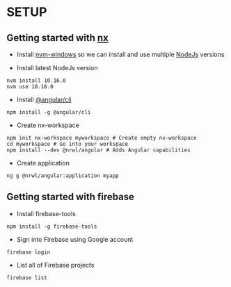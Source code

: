 # SETUP

## Getting started with [nx](https://nx.dev/angular/getting-started/getting-started)
- Install [nvm-windows](https://github.com/coreybutler/nvm-windows) so we can install and use multiple [NodeJs](https://nodejs.org/en/) versions

- Install latest NodeJs version
```
nvm install 10.16.0
nvm use 10.16.0
```

- Install [@angular/cli](https://cli.angular.io/)
```
npm install -g @angular/cli
```

- Create nx-workspace
```
npm init nx-workspace myworkspace # Create empty nx-workspace
cd myworkspace # Go into your workspace
npm install --dev @nrwl/angular # Adds Angular capabilities
```

 - Create application
```
ng g @nrwl/angular:application myapp
```

## Getting started with firebase
- Install firebase-tools
```
npm install -g firebase-tools
```

- Sign into Firebase using Google account
```
firebase login
```

- List all of Firebase projects
```
firebase list
```